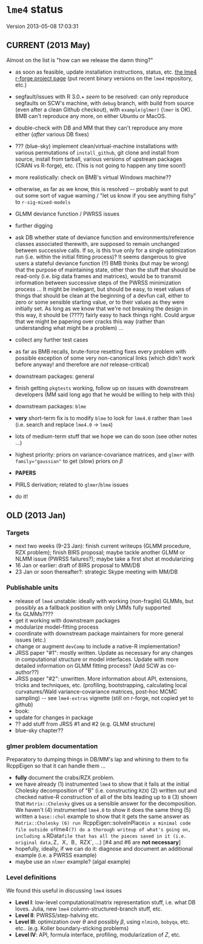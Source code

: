 `lme4` status
========================================================

Version 2013-05-08 17:03:31

## CURRENT (2013 May)

Almost on the list is "how can we release the damn thing?"

* as soon as feasible, update installation instructions, status, etc. [the lme4 r-forge project page](http://lme4.r-forge.r-project.org/) (put recent binary versions on the `lme4` repository, etc.)
* segfault/issues with R 3.0.+ *seem* to be resolved: can only reproduce segfaults on SCW's machine, with `debug` branch, with build from source (even after a clean Github checkout), with `example(glmer)` (`lmer` is OK).  BMB can't reproduce any more, on either Ubuntu or MacOS.
 * double-check with DB and MM that they can't reproduce any more either (*after* various DB fixes)
 * ??? (blue-sky) implement clean/virtual-machine installations with various permutations of `install_github`, git clone and install from source, install from tarball, various versions of upstream packages (CRAN vs R-forge), etc. (This is not going to happen any time soon!)
 * more realistically: check on BMB's virtual Windows machine??
 * otherwise, as far as we know, this is resolved -- probably want to put out some sort of vague warning / "let us know if you see anything fishy" to `r-sig-mixed-models`
 
* GLMM deviance function / PWRSS issues
 * further digging
 * ask DB whether state of deviance function and environments/reference classes associated therewith, are supposed to remain unchanged between successive calls.  If so, is this true only for a single optimization run (i.e. within the initial fitting process)?  It seems dangerous to give users a stateful deviance function (!!) BMB thinks (but may be wrong) that the purpose of maintaining state, other than the stuff that should be read-only (i.e. big data frames and matrices), would be to transmit information between successive steps of the PWRSS minimization process ... It might be inelegant, but should be easy, to reset values of things that should be clean at the beginning of a devfun call, either to zero or some sensible starting value, or to their values as they were initially set.  As long as we know that we're not breaking the design in this way, it should be (????) fairly easy to hack things right.  Could argue that we might be papering over cracks this way (rather than understanding what might be a problem) ...
  * collect any further test cases
  * as far as BMB recalls, brute-force resetting fixes every problem with possible exception of some very non-canonical links (which didn't work before anyway! and therefore are *not* release-critical)
  
* downstream packages: general
 * finish getting `pkgtests` working, follow up on issues with downstream developers (MM said long ago that he would be willing to help with this)

* downstream packages: `blme`
 * **very** short-term fix is to modify `blme` to look for `lme4.0` rather than `lme4` (i.e. search and replace `lme4.0` -> `lme4`)
 * lots of medium-term stuff that we hope we can do soon (see other notes ...)
 * highest priority: priors on variance-covariance matrices, and `glmer` with `family="gaussian"` to get (slow) priors on $\beta$
 
* **PAPERS**
 * PIRLS derivation; related to `glmer`/`blme` issues
 * do it!
 
## OLD (2013 Jan)

### Targets

* next two weeks (9-23 Jan): finish current writeups (GLMM procedure, RZX problem); finish BIRS proposal; maybe tackle another GLMM or NLMM issue (PWRSS failures?); maybe take a first shot at modularizing
* 16 Jan or earlier: draft of BIRS proposal to MM/DB
* 23 Jan or soon thereafter?: strategic Skype meeting with MM/DB

### Publishable units
* release of `lme4` unstable: ideally with working (non-fragile) GLMMs, but possibly as a fallback position with only LMMs fully supported
 * fix GLMMs????
 * get it working with downstream packages
  * modularize model-fitting process
  * coordinate with downstream package maintainers for more general issues (etc.)
  * change or augment `devComp` to include a native-R implementation?
* JRSS paper "#1": mostly written.  Update as necessary for any changes in computational structure or model interfaces. Update with more detailed information on GLMM fitting process? (Add SCW as co-author??)
* JRSS paper "#2": unwritten. More information about API, extensions, tricks and techniques, etc. (profiling, bootstrapping, calculating local curvatures/Wald variance-covariance matrices, post-hoc MCMC sampling) -- see `lme4-extras` vignette (still on r-forge, not copied yet to github)
* book:
 * update for changes in package
 * ?? add stuff from JRSS #1 and #2 (e.g. GLMM structure)
 * blue-sky chapter??
 
### glmer problem documentation
 
 Preparatory to dumping things in DB/MM's lap and whining to them to fix RcppEigen so that it can handle them ...
 
 * **fully** document the crabs/RZX problem.
  * we have already (1) instrumented `lme4` to show that it fails at the initial Cholesky decomposition of "B" (i.e. constructing `RZX`) (2) written out and checked native-R construction of all of the bits leading up to `B` (3) shown that `Matrix::Cholesky` gives us a sensible answer for the decomposition.  We haven't (4) instrumented `lme4.0` to show it does the same thing (5) written a `base::chol` example to show that it gets the same answer as `Matrix::Cholesky (6) run `RcppEigen::solveInPlace` in a minimal code file outside of `lme4` (7) do a thorough writeup of what's going on, including a `.RData` file that has all the pieces saved in it (i.e. original data, `Z`, `X`, `B`, `RZX`, ...) [#4 and #6 are **not necessary**]
* hopefully, ideally, if we can do it: diagnose and document an additional example (i.e. a PWRSS example)
 * maybe use an `nlmer` example?  (algal example)
 
### Level definitions

We found this useful in discussing `lme4` issues

* **Level I**: low-level computational/matrix representation stuff, i.e. what DB loves.  Julia, new `lme4` column-structured-branch stuff, etc.
* **Level II**: PWRSS/step-halving etc.
* **Level III**: optimization over $\theta$ and possibly $\beta$, using `nlminb`, `bobyqa`, etc. etc.. (e.g. Koller boundary-sticking problems)
* **Level IV**: API, formula interface, profiling, modularization of $Z$, etc.
